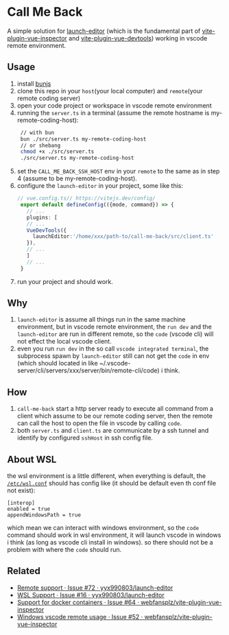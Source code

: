 # Call Me Back

A simple solution for [launch-editor](https://github.com/yyx990803/launch-editor) (which is the fundamental part of [vite-plugin-vue-inspector](https://github.com/webfansplz/vite-plugin-vue-inspector) and [vite-plugin-vue-devtools](https://devtools-next.vuejs.org/guide/vite-plugin))  working in vscode remote environment.

## Usage

1. install [bunjs](https://bun.sh/)
2. clone this repo in your `host`(your local computer) and `remote`(your remote coding server)
3. open your code project or workspace in vscode remote environment
4. running the `server.ts` in a terminal (assume the remote hostname is my-remote-coding-host):
   ```bash
    // with bun
    bun ./src/server.ts my-remote-coding-host
    // or shebang 
    chmod +x ./src/server.ts
    ./src/server.ts my-remote-coding-host
   ```
5. set the `CALL_ME_BACK_SSH_HOST` env in your `remote` to the same as in step 4 (assume to be my-remote-coding-host).   
5. configure the `launch-editor` in your project, some like this:
   ```ts
   // vue.config.ts// https://vitejs.dev/config/ 
    export default defineConfig(({mode, command}) => {
      // ...
      plugins: [
      // ...
      VueDevTools({
        launchEditor:'/home/xxx/path-to/call-me-back/src/client.ts'
      }),
      // ...
      ]
      // ...
    }
   
   ```
6. run your project and should work.

## Why
1. `launch-editor` is assume all things run in the same machine environment, but in vscode remote environment, the `run dev` and the `launch-editor` are run in different remote, so the `code` (vscode cli) will not effect the local vscode client.
2. even you run `run dev` in the so call `vscode integrated terminal`, the subprocess spawn by `launch-editor` still can not get the `code` in env (which should located in like ~/.vscode-server/cli/servers/xxx/server/bin/remote-cli/code) i think.
   
## How
1. `call-me-back` start a http server ready to execute all command from a client which assume to be our remote coding server, then the remote can call the host to open the file in vscode by calling `code`.
2. both `server.ts` and `client.ts` are communicate by a ssh tunnel and identify by configured `sshHost` in ssh config file.

## About WSL
the wsl environment is a little different, when everything is default, the [`/etc/wsl.conf`](https://learn.microsoft.com/en-us/windows/wsl/wsl-config#wslconf) should has config like (it should be default even th conf file not exist): 
```
[interop]
enabled = true
appendWindowsPath = true
```
which mean we can interact with windows environment, so the `code` command should work in wsl environment, it will launch vscode in windows i think (as long as vscode cli install in windows). so there should not be a problem with where the `code` should run.


## Related
* [Remote support · Issue #72 · yyx990803/launch-editor ](https://github.com/yyx990803/launch-editor/issues/72)
* [WSL Support · Issue #16 · yyx990803/launch-editor](https://github.com/yyx990803/launch-editor/issues/16#issuecomment-1435775182)
* [Support for docker containers · Issue #64 · webfansplz/vite-plugin-vue-inspector](https://github.com/webfansplz/vite-plugin-vue-inspector/issues/64)
* [Windows vscode remote usage · Issue #52 · webfansplz/vite-plugin-vue-inspector](https://github.com/webfansplz/vite-plugin-vue-inspector/issues/52)

